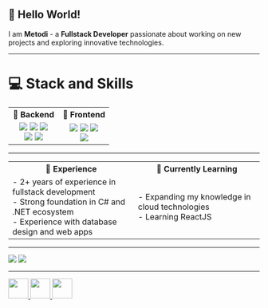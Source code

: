 ## 👋 Hello World!  
I am **Metodi** - a **Fullstack Developer** passionate about working on new projects and exploring innovative technologies.  

---

# 💻 Stack and Skills
<table width="100%">
  <tr>
    <th>🔹 Backend</th>
    <th>🔸 Frontend</th>
  </tr>
  <tr>
    <td width="50%" align="center">
      <img src="https://img.shields.io/badge/C%23-239120?style=for-the-badge&logo=c-sharp&logoColor=white"/>
      <img src="https://img.shields.io/badge/.NET-5C2D91?style=for-the-badge&logo=.net&logoColor=white"/>
      <img src="https://img.shields.io/badge/ASP.NET-512BD4?style=for-the-badge&logo=dotnet&logoColor=white"/>
      <br>
      <img src="https://img.shields.io/badge/Microsoft_SQL_Server-CC2927?style=for-the-badge&logo=microsoft-sql-server&logoColor=white"/>
      <img src="https://img.shields.io/badge/Entity_Framework-512BD4?style=for-the-badge&logo=dotnet&logoColor=white"/>
    </td>
    <td width="50%" align="center">
      <img src="https://img.shields.io/badge/HTML5-E34F26?style=for-the-badge&logo=html5&logoColor=white"/>
      <img src="https://img.shields.io/badge/CSS3-1572B6?style=for-the-badge&logo=css3&logoColor=white"/>
      <img src="https://img.shields.io/badge/JavaScript-F7DF1E?style=for-the-badge&logo=javascript&logoColor=black"/>
      <br>
      <img src="https://img.shields.io/badge/React-20232A?style=for-the-badge&logo=react&logoColor=61DAFB"/>
    </td>
  </tr>
</table>

---

<table width="100%">
  <tr>
    <th width="50%">🚀 Experience</th>
    <th width="50%">🌱 Currently Learning</th>
  </tr>
  <tr>
    <td width="50%">
      - 2+ years of experience in fullstack development  <br>
      - Strong foundation in C# and .NET ecosystem  <br>
      - Experience with database design and web apps
    </td>
    <td width="50%">
      - Expanding my knowledge in cloud technologies  <br>
      - Learning ReactJS
    </td>
  </tr>
</table>

---

![](https://github-readme-streak-stats.herokuapp.com/?user=TotevM&theme=prussian&hide_border=false)
![](https://github-readme-stats.vercel.app/api/top-langs/?username=TotevM&theme=prussian&hide_border=false&include_all_commits=false&count_private=false&layout=compact)

---

<a href="https://linkedin.com/in/metodi-totev-7964472a4/">
  <img src="https://img.shields.io/badge/LinkedIn-0077B5?style=for-the-badge&logo=linkedin&logoColor=white" height="40"/>
</a>   
<a href="https://instagram.com/m_t0t3v">
  <img src="https://img.shields.io/badge/Instagram-E4405F?style=for-the-badge&logo=instagram&logoColor=white" height="40"/>
</a>   
<a href="mailto:mtotev53@gmail.com">
  <img src="https://img.shields.io/badge/Gmail-D14836?style=for-the-badge&logo=gmail&logoColor=white" height="40"/>
</a>
